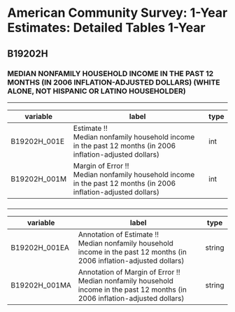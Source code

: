 # American Community Survey: 1-Year Estimates: Detailed Tables 1-Year

## B19202H

### MEDIAN NONFAMILY HOUSEHOLD INCOME IN THE PAST 12 MONTHS (IN 2006 INFLATION-ADJUSTED DOLLARS) (WHITE ALONE, NOT HISPANIC OR LATINO HOUSEHOLDER)

___

| variable | label | type |
| ----- | ----- | ----- |
| B19202H_001E | Estimate !!<br>Median nonfamily household income in the past 12 months (in 2006 inflation-adjusted dollars) | int |
| B19202H_001M | Margin of Error !!<br>Median nonfamily household income in the past 12 months (in 2006 inflation-adjusted dollars) | int |
### 

___

| variable | label | type |
| ----- | ----- | ----- |
| B19202H_001EA | Annotation of Estimate !!<br>Median nonfamily household income in the past 12 months (in 2006 inflation-adjusted dollars) | string |
| B19202H_001MA | Annotation of Margin of Error !!<br>Median nonfamily household income in the past 12 months (in 2006 inflation-adjusted dollars) | string |

